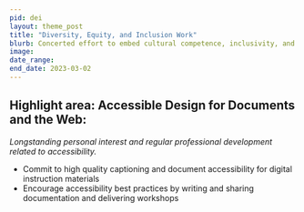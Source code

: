 ```yaml
---
pid: dei
layout: theme_post
title: "Diversity, Equity, and Inclusion Work"
blurb: Concerted effort to embed cultural competence, inclusivity, and anti-racist practices into all work activities.
image: 
date_range: 
end_date: 2023-03-02
---
```


## Highlight area: Accessible Design for Documents and the Web:

*Longstanding personal interest and regular professional development related to accessibility.*

* Commit to high quality captioning and document accessibility for digital instruction materials
* Encourage accessibility best practices by writing and sharing documentation and delivering workshops

